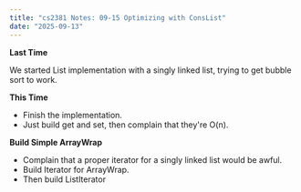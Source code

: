 ```yaml
---
title: "cs2381 Notes: 09-15 Optimizing with ConsList"
date: "2025-09-13"
---
```


**Last Time**

We started List implementation with a singly linked list, trying to
get bubble sort to work.

**This Time**

- Finish the implementation.
- Just build get and set, then complain that they're O(n).

**Build Simple ArrayWrap**

- Complain that a proper iterator for a singly linked list would be awful.
- Build Iterator for ArrayWrap.
- Then build ListIterator




